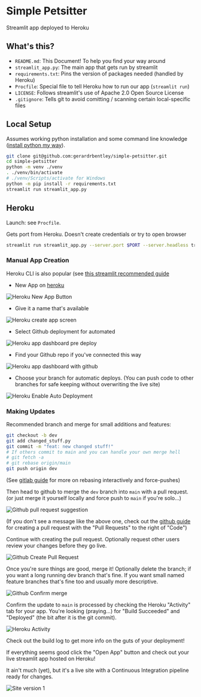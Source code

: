# Simple Petsitter

Streamlit app deployed to Heroku

## What's this?

- `README.md`: This Document! To help you find your way around
- `streamlit_app.py`: The main app that gets run by streamlit
- `requirements.txt`: Pins the version of packages needed (handled by Heroku)
- `Procfile`: Special file to tell Heroku how to run our app (`streamlit run`)
- `LICENSE`: Follows streamlit's use of Apache 2.0 Open Source License
- `.gitignore`: Tells git to avoid comitting / scanning certain local-specific files

## Local Setup

Assumes working python installation and some command line knowledge ([install python my way](https://tech.gerardbentley.com/python/beginner/2022/01/29/install-python.html)).

```sh
git clone git@github.com:gerardrbentley/simple-petsitter.git
cd simple-petsitter
python -m venv ./venv
. ./venv/bin/activate
# ./venv/Scripts/activate for Windows
python -m pip install -r requirements.txt
streamlit run streamlit_app.py
```

## Heroku

Launch: see `Procfile`.

Gets port from Heroku.
Doesn't create credentials or try to open browser

```sh
streamlit run streamlit_app.py --server.port $PORT --server.headless true
```

### Manual App Creation

Heroku CLI is also popular (see [this streamlit recommended guide](https://towardsdatascience.com/quickly-build-and-deploy-an-application-with-streamlit-988ca08c7e83)

- New App on [heroku](https://dashboard.heroku.com/apps)

![Heroku New App Button](images/2022-03-17-22-23-25.png)

- Give it a name that's available

![Heroku create app screen](images/2022-03-17-22-26-33.png)

- Select Github deployment for automated

![Heroku app dashboard pre deploy](images/2022-03-17-22-30-14.png)

- Find your Github repo if you've connected this way

![Heroku app dashboard with github](images/2022-03-17-22-32-37.png)

- Choose your branch for automatic deploys. (You can push code to other branches for safe keeping without overwriting the live site)

![Heroku Enable Auto Deployment](images/2022-03-17-22-35-53.png)

### Making Updates

Recommended branch and merge for small additions and features:

```sh
git checkout -b dev
git add changed_stuff.py
git commit -m "feat: new changed stuff!"
# If others commit to main and you can handle your own merge hell
# git fetch -a
# git rebase origin/main
git push origin dev
```

(See [gitlab guide](https://docs.gitlab.com/ee/topics/git/git_rebase.html) for more on rebasing interactively and force-pushes)

Then head to github to merge the `dev` branch into `main` with a pull request. (or just merge it yourself locally and force push to `main` if you're solo...)

![Github pull request suggestion](images/2022-03-17-22-47-03.png)

(If you don't see a message like the above one, check out the [github guide](https://docs.github.com/en/pull-requests/collaborating-with-pull-requests/proposing-changes-to-your-work-with-pull-requests/creating-a-pull-request) for creating a pull request with the "Pull Requests" to the right of "Code")

Continue with creating the pull request.
Optionally request other users review your changes before they go live.

![Github Create Pull Request](images/2022-03-17-22-51-40.png)

Once you're sure things are good, merge it!
Optionally delete the branch; if you want a long running dev branch that's fine.
If you want small named feature branches that's fine too and usually more descriptive.

![Github Confirm merge](images/2022-03-17-23-01-01.png)

Confirm the update to `main` is processed by checking the Heroku "Activity" tab for your app.
You're looking (praying...) for "Build Succeeded" and "Deployed" (the bit after it is the git commit).

![Heroku Activity](images/2022-03-17-23-06-29.png)

Check out the build log to get more info on the guts of your deployment!

If everything seems good click the "Open App" button and check out your live streamlit app hosted on Heroku!

It ain't much (yet), but it's a live site with a Continuous Integration pipeline ready for changes.

![Site version 1](2022-03-17-23-10-48.png)
